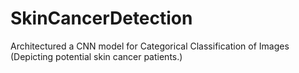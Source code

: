 # SkinCancerDetection
Architectured a CNN model for Categorical Classification of Images (Depicting potential skin cancer patients.)
